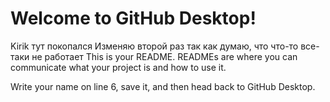# Welcome to GitHub Desktop!
Kirik тут покопался
Изменяю второй раз так как думаю, что что-то все-таки не работает
This is your README. READMEs are where you can communicate what your project is and how to use it.

Write your name on line 6, save it, and then head back to GitHub Desktop.
